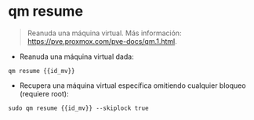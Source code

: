 # qm resume

> Reanuda una máquina virtual.
> Más información: <https://pve.proxmox.com/pve-docs/qm.1.html>.

- Reanuda una máquina virtual dada:

`qm resume {{id_mv}}`

- Recupera una máquina virtual específica omitiendo cualquier bloqueo (requiere root):

`sudo qm resume {{id_mv}} --skiplock true`
